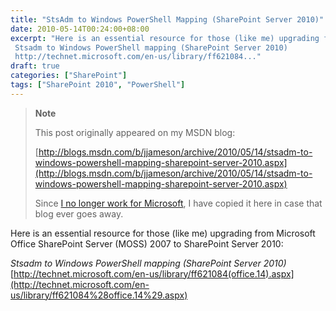 ```yaml
---
title: "StsAdm to Windows PowerShell Mapping (SharePoint Server 2010)"
date: 2010-05-14T00:24:00+08:00
excerpt: "Here is an essential resource for those (like me) upgrading from Microsoft Office SharePoint Server (MOSS) 2007 to SharePoint Server 2010: 
 Stsadm to Windows PowerShell mapping (SharePoint Server 2010) 
 http://technet.microsoft.com/en-us/library/ff621084..."
draft: true
categories: ["SharePoint"]
tags: ["SharePoint 2010", "PowerShell"]
---
```


> **Note**
> 
> This post originally appeared on my MSDN blog:
> 
> [http://blogs.msdn.com/b/jjameson/archive/2010/05/14/stsadm-to-windows-powershell-mapping-sharepoint-server-2010.aspx](http://blogs.msdn.com/b/jjameson/archive/2010/05/14/stsadm-to-windows-powershell-mapping-sharepoint-server-2010.aspx)
> 
> Since [I no longer work for Microsoft](/blog/jjameson/2011/09/02/last-day-with-microsoft), I have copied it here in case that blog ever goes away.

Here is an essential resource for those (like me) upgrading from Microsoft Office SharePoint Server (MOSS) 2007 to SharePoint Server 2010:

<cite>Stsadm to Windows PowerShell mapping (SharePoint Server 2010)</cite>
[http://technet.microsoft.com/en-us/library/ff621084(office.14).aspx](http://technet.microsoft.com/en-us/library/ff621084%28office.14%29.aspx)


